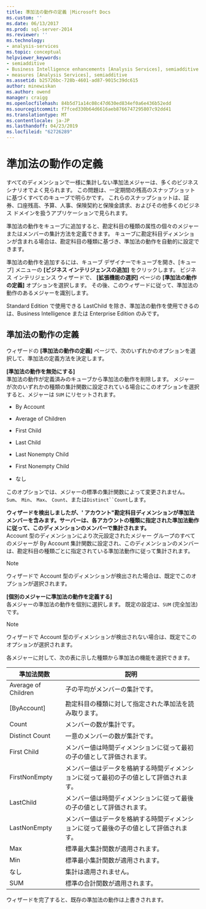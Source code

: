 ```yaml
---
title: 準加法の動作の定義 |Microsoft Docs
ms.custom: ''
ms.date: 06/13/2017
ms.prod: sql-server-2014
ms.reviewer: ''
ms.technology:
- analysis-services
ms.topic: conceptual
helpviewer_keywords:
- semiadditive
- Business Intelligence enhancements [Analysis Services], semiadditive behavior
- measures [Analysis Services], semiadditive
ms.assetid: b25726bc-728b-4601-ad87-9015c39dc615
author: minewiskan
ms.author: owend
manager: craigg
ms.openlocfilehash: 84b5d71a14c08c47d630ed834ef0a6e436b52edd
ms.sourcegitcommit: f7fced330b64d6616aeb8766747295807c92dd41
ms.translationtype: MT
ms.contentlocale: ja-JP
ms.lasthandoff: 04/23/2019
ms.locfileid: "62726289"
---
```

# <a name="define-semiadditive-behavior"></a>準加法の動作の定義
  すべてのディメンションで一様に集計しない準加法メジャーは、多くのビジネス シナリオでよく見られます。 この問題は、一定期間の残高のスナップショットに基づくすべてのキューブで明らかです。 これらのスナップショットは、証券、口座残高、予算、人事、保険契約と保険金請求、およびその他多くのビジネス ドメインを扱うアプリケーションで見られます。  
  
 準加法の動作をキューブに追加すると、勘定科目の種類の属性の個々のメジャーまたはメンバーの集計方法を定義できます。 キューブに勘定科目ディメンションが含まれる場合は、勘定科目の種類に基づき、準加法の動作を自動的に設定できます。  
  
 準加法の動作を追加するには、キューブ デザイナーでキューブを開き、[キューブ] メニューの **[ビジネス インテリジェンスの追加]** をクリックします。 ビジネス インテリジェンス ウィザードで、 **[拡張機能の選択]** ページの **[準加法の動作の定義]** オプションを選択します。 その後、このウィザードに従って、準加法の動作のあるメジャーを識別します。  
  
 Standard Edition で使用できる LastChild を除き、準加法の動作を使用できるのは、Business Intelligence または Enterprise Edition のみです。  
  
## <a name="define-semiadditive-behavior"></a>準加法の動作の定義  
 ウィザードの **[準加法の動作の定義]** ページで、次のいずれかのオプションを選択して、準加法の定義方法を決定します。  
  
 **[準加法の動作を無効にする]**  
 準加法の動作が定義済みのキューブから準加法の動作を削除します。 メジャーが次のいずれかの種類の集計関数に設定されている場合にこのオプションを選択すると、メジャーは `SUM` にリセットされます。  
  
-   By Account  
  
-   Average of Children  
  
-   First Child  
  
-   Last Child  
  
-   Last Nonempty Child  
  
-   First Nonempty Child  
  
-   なし  
  
 このオプションでは、メジャーの標準の集計関数によって変更されません。 `Sum`、 `Min`、 `Max`、 `Count`、または`Distinct``Count`します。  
  
 **ウィザードを検出しましたが、' アカウント"勘定科目ディメンションが準加法メンバーを含みます。サーバーは、各アカウントの種類に指定された準加法動作に従って、このディメンションのメンバーで集計されます。**  
 Account 型のディメンションにより次元設定されたメジャー グループのすべてのメジャーが By Account 集計関数に設定され、このディメンションのメンバーは、勘定科目の種類ごとに指定されている準加法動作に従って集計されます。  
  
> [!NOTE]  
>  ウィザードで Account 型のディメンションが検出された場合は、既定でこのオプションが選択されます。  
  
 **[個別のメジャーに準加法の動作を定義する]**  
 各メジャーの準加法の動作を個別に選択します。 既定の設定は、`SUM` (完全加法) です。  
  
> [!NOTE]  
>  ウィザードで Account 型のディメンションが検出されない場合は、既定でこのオプションが選択されます。  
  
 各メジャーに対して、次の表に示した種類から準加法の機能を選択できます。  
  
|準加法関数|説明|  
|---------------------------|-----------------|  
|Average of Children|子の平均がメンバーの集計です。|  
|[ByAccount]|勘定科目の種類に対して指定された準加法を読み取ります。|  
|Count|メンバーの数が集計です。|  
|Distinct Count|一意のメンバーの数が集計です。|  
|First Child|メンバー値は時間ディメンションに従って最初の子の値として評価されます。|  
|FirstNonEmpty|メンバー値はデータを格納する時間ディメンションに従って最初の子の値として評価されます。|  
|LastChild|メンバー値は時間ディメンションに従って最後の子の値として評価されます。|  
|LastNonEmpty|メンバー値はデータを格納する時間ディメンションに従って最後の子の値として評価されます。|  
|Max|標準最大集計関数が適用されます。|  
|Min|標準最小集計関数が適用されます。|  
|なし|集計は適用されません。|  
|SUM|標準の合計関数が適用されます。|  
  
 ウィザードを完了すると、既存の準加法の動作は上書きされます。  
  
  
